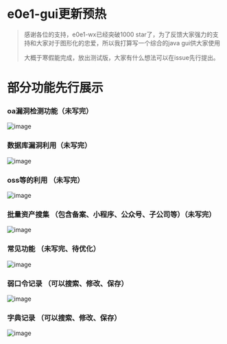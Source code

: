 # e0e1-gui更新预热
> 感谢各位的支持，e0e1-wx已经突破1000 star了，为了反馈大家强力的支持和大家对于图形化的忠爱，所以我打算写一个综合的java gui供大家使用
> 
> 大概于寒假能完成，放出测试版，大家有什么想法可以在issue先行提出。

# 部分功能先行展示

### oa漏洞检测功能（未写完）
![image](https://github.com/user-attachments/assets/12b06b6e-9a38-49bb-84b7-460eb5062514)

### 数据库漏洞利用（未写完）
![image](https://github.com/user-attachments/assets/bcf0aaf3-67f7-43bc-a4ec-bbf107a12190)

### oss等的利用 （未写完）
![image](https://github.com/user-attachments/assets/f9816f60-6c4f-4cd0-966e-b58f4dc68c71)

### 批量资产搜集 （包含备案、小程序、公众号、子公司等）（未写完）
![image](https://github.com/user-attachments/assets/70742462-7fe0-4511-b2df-da2811b4f9e4)

### 常见功能 （未写完、待优化）
![image](https://github.com/user-attachments/assets/121d866d-75ff-460c-8775-a3306a0983ea)

### 弱口令记录 （可以搜索、修改、保存） 
![image](https://github.com/user-attachments/assets/09adda32-6ecc-42de-8f91-2024e228e75a)

### 字典记录 （可以搜索、修改、保存） 
![image](https://github.com/user-attachments/assets/ce386add-2848-4ab8-b3ec-f32edff3fc70)
